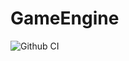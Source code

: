 # GameEngine

![Github CI](https://github.com/davidgood/GameEngine/actions/workflows/dotnet/badge.svg)
